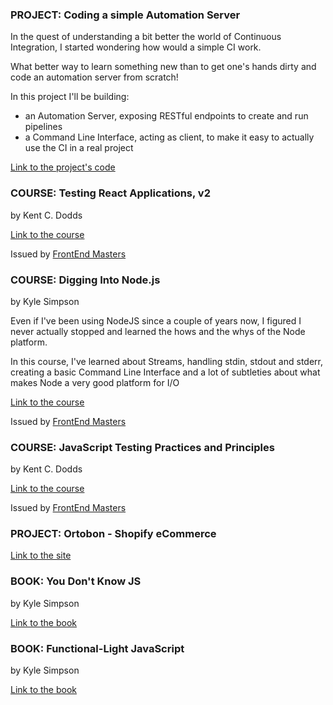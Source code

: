 ### PROJECT: Coding a simple Automation Server

In the quest of understanding a bit better the world of Continuous Integration, I started wondering how would a simple CI work. 

What better way to learn something new than to get one's hands dirty and code an automation server from scratch!

In this project I'll be building:

 - an Automation Server, exposing RESTful endpoints to create and run pipelines
 - a Command Line Interface, acting as client, to make it easy to actually use the CI in a real project

[Link to the project's code](https://github.com/mendaomn/my-own-automation-server)

### COURSE: Testing React Applications, v2

by Kent C. Dodds

[Link to the course](https://frontendmasters.com/courses/testing-react/) 

Issued by [FrontEnd Masters](https://frontendmasters.com)

### COURSE: Digging Into Node.js

by Kyle Simpson

Even if I've been using NodeJS since a couple of years now, I figured I never actually stopped and learned the hows and the whys of the Node platform. 

In this course, I've learned about Streams, handling stdin, stdout and stderr, creating a basic Command Line Interface and a lot of subtleties about what makes Node a very good platform for I/O

[Link to the course](https://frontendmasters.com/courses/digging-into-node/)

Issued by [FrontEnd Masters](https://frontendmasters.com)

### COURSE: JavaScript Testing Practices and Principles

by Kent C. Dodds

[Link to the course](https://frontendmasters.com/courses/testing-practices-principles) 

Issued by [FrontEnd Masters](https://frontendmasters.com)

### PROJECT: Ortobon - Shopify eCommerce

[Link to the site](http://www.orto-bon.it) 

### BOOK: You Don't Know JS

by Kyle Simpson

[Link to the book](https://github.com/getify/You-Dont-Know-JS) 

### BOOK: Functional-Light JavaScript

by Kyle Simpson

[Link to the book](https://github.com/getify/Functional-Light-JS) 
